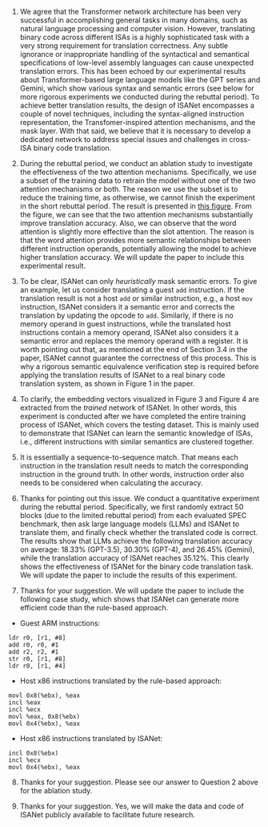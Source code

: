 1. We agree that the Transformer network architecture has been very successful in accomplishing general tasks in many domains, such as natural language processing and computer vision. However, translating binary code across different ISAs is a highly sophisticated task with a very strong requirement for translation correctness. Any subtle ignorance or inappropriate handling of the syntactical and semantical specifications of low-level assembly languages can cause unexpected translation errors. This has been echoed by our experimental results about Transformer-based large language models like the GPT series and Gemini, which show various syntax and semantic errors (see below for more rigorous experiments we conducted during the rebuttal period). To achieve better translation results, the design of ISANet encompasses a couple of novel techniques, including the syntax-aligned instruction representation, the Transfomer-inspired attention mechanisms, and the mask layer. With that said, we believe that it is necessary to develop a dedicated network to address special issues and challenges in cross-ISA binary code translation.

2. During the rebuttal period, we conduct an ablation study to investigate the effectiveness of the two attention mechanisms. Specifically, we use a subset of the training data to retrain the model without one of the two attention mechanisms or both. The reason we use the subset is to reduce the training time, as otherwise, we cannot finish the experiment in the short rebuttal period. The result is presented in [this figure](https://github.com/DORA-AB/Images_Link/assets/165207457/29e59147-ea29-4ad2-ab8d-6eb08c19c8a0). From the figure, we can see that the two attention mechanisms substantially improve translation accuracy. Also, we can observe that the word attention is slightly more effective than the slot attention. The reason is that the word attention provides more semantic relationships between different instruction operands, potentially allowing the model to achieve higher translation accuracy. We will update the paper to include this experimental result.

3. To be clear, ISANet can only *heuristically* mask semantic errors. To give an example, let us consider translating a guest ```add``` instruction. If the translation result is not a host ```add``` or similar instruction, e.g., a host ```mov``` instruction, ISANet considers it a semantic error and corrects the translation by updating the opcode to ```add```. Similarly, if there is no memory operand in guest instructions, while the translated host instructions contain a memory operand, ISANet also considers it a semantic error and replaces the memory operand with a register. It is worth pointing out that, as mentioned at the end of Section 3.4 in the paper, ISANet cannot guarantee the correctness of this process. This is why a rigorous semantic equivalence verification step is required before applying the translation results of ISANet to a real binary code translation system, as shown in Figure 1 in the paper.

4. To clarify, the embedding vectors visualized in Figure 3 and Figure 4 are extracted from the *trained* network of ISANet. In other words, this experiment is conducted after we have completed the entire training process of ISANet, which covers the testing dataset. This is mainly used to demonstrate that ISANet can learn the semantic knowledge of ISAs, i.e., different instructions with similar semantics are clustered together. 

5. It is essentially a sequence-to-sequence match. That means each instruction in the translation result needs to match the corresponding instruction in the ground truth. In other words, instruction order also needs to be considered when calculating the accuracy.

6. Thanks for pointing out this issue. We conduct a quantitative experiment during the rebuttal period. Specifically, we first randomly extract 50 blocks (due to the limited rebuttal period) from each evaluated SPEC benchmark, then ask large language models (LLMs) and ISANet to translate them, and finally check whether the translated code is correct. The results show that LLMs achieve the following translation accuracy on average: 18.33% (GPT-3.5), 30.30% (GPT-4), and 26.45% (Gemini), while the translation accuracy of ISANet reaches 35.12%. This clearly shows the effectiveness of ISANet for the binary code translation task. We will update the paper to include the results of this experiment.

7. Thanks for your suggestion. We will update the paper to include the following case study, which shows that ISANet can generate more efficient code than the rule-based approach.
* Guest ARM instructions:
```
ldr r0, [r1, #8]
add r0, r0, #1
add r2, r2, #1
str r0, [r1, #8]
ldr r0, [r1, #4]
```
* Host x86 instructions translated by the rule-based approach:
```
movl 0x8(%ebx), %eax 
incl %eax
incl %ecx
movl %eax, 0x8(%ebx)
movl 0x4(%ebx), %eax
```
* Host x86 instructions translated by ISANet:
```
incl 0x8(%ebx)
incl %ecx
movl 0x4(%ebx), %eax
```

8. Thanks for your suggestion. Please see our answer to Question 2 above for the ablation study.

9. Thanks for your suggestion. Yes, we will make the data and code of ISANet publicly available to facilitate future research.
